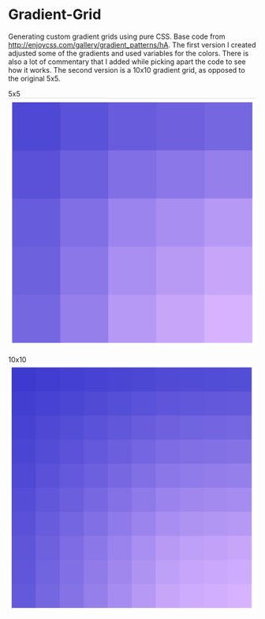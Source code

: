 # Gradient-Grid
Generating custom gradient grids using pure CSS.  Base code from http://enjoycss.com/gallery/gradient_patterns/hA.  The first version I created adjusted some of the gradients and used variables for the colors.  There is also a lot of commentary that I added while picking apart the code to see how it works.  The second version is a 10x10 gradient grid, as opposed to the original 5x5.

5x5
![Alt text](gradient2.png)

10x10
![Alt text](tengradient.png)

